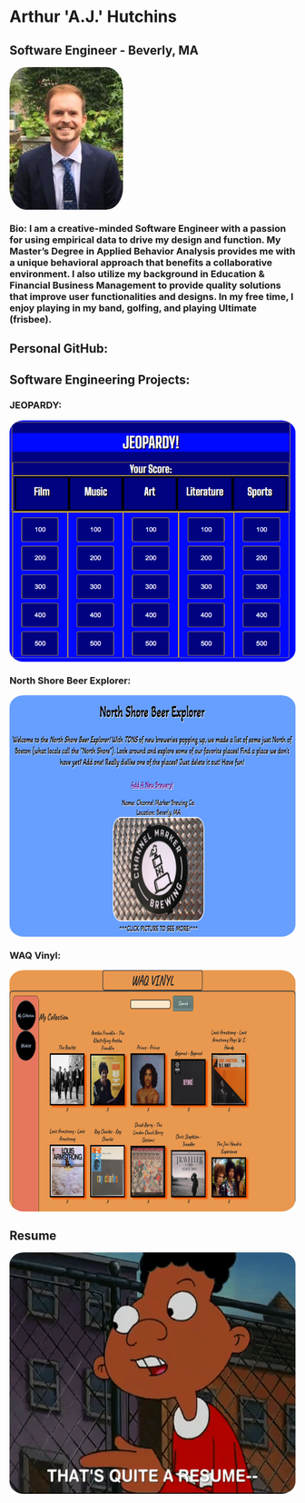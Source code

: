 # Arthur 'A.J.' Hutchins
## Software Engineer - Beverly, MA

<a href="https://www.linkedin.com/in/a-j-hutchins-engineer/"><img src="./AJ_Headshot.jpg" height="auto" width="200" align="center" style="border-radius:15%"></a>

### Bio: I am a creative-minded Software Engineer with a passion for using empirical data to drive my design and function. My Master’s Degree in Applied Behavior Analysis provides me with a unique behavioral approach that benefits a collaborative environment. I also utilize my background in Education & Financial Business Management to provide quality solutions that improve user functionalities and designs. In my free time, I enjoy playing in my band, golfing, and playing Ultimate (frisbee).

## Personal GitHub:

## Software Engineering Projects:
### JEOPARDY: 
<a href="https://github.com/ajhutchins/Jeopardy/blob/main/README.md"><img src="./Jeopardy_Screen_Shot.png" height="425" width="550" align="center" style="border-radius:5%"></a>

### North Shore Beer Explorer: 
<a href="https://thawing-spire-75376.herokuapp.com/beer_explorer"><img src="./NS_Beer_Explorer.png" height="425" width="550" align="center" style="border-radius:5%"></a>

### WAQ Vinyl:
<a href="https://whispering-everglades-63027.herokuapp.com/"><img src="./WAQ_Vinyl.png" height="425" width="550" align="center" style="border-radius:5%"></a>

## Resume
<a href="https://docs.google.com/document/d/1JdCxPp6XfGWnMLL4icAyQxp3IikHtgIBYteUyHrfM3I/edit?usp=sharing"><img src="./Gerald.gif" height="425" width="550" align="center" style="border-radius:5%"></a>
